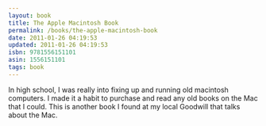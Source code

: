 ```yaml
---
layout: book
title: The Apple Macintosh Book
permalink: /books/the-apple-macintosh-book
date: 2011-01-26 04:19:53
updated: 2011-01-26 04:19:53
isbn: 9781556151101
asin: 1556151101
tags: book
---
```

In high school, I was really into fixing up and running old macintosh
computers. I made it a habit to purchase and read any old books on the Mac that
I could. This is another book I found at my local Goodwill that talks about the
Mac.
